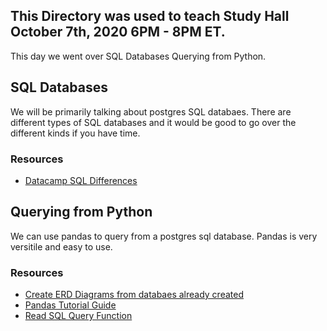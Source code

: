 ## This Directory was used to teach Study Hall October 7th, 2020 6PM - 8PM ET. 

This day we went over SQL Databases Querying from Python. 

## SQL Databases 
We will be primarily talking about postgres SQL databaes. There are different types of SQL databases and it would be good to go over the different kinds if you have time. 
### Resources
- [Datacamp SQL Differences](https://www.datacamp.com/community/blog/sql-differences)

## Querying from Python 
We can use pandas to query from a postgres sql database. Pandas is very versitile and easy to use. 
### Resources
- [Create ERD Diagrams from databaes already created](https://pypi.org/project/ERAlchemy/)
- [Pandas Tutorial Guide](https://pandas.pydata.org/docs/getting_started/comparison/comparison_with_sql.html)
- [Read SQL Query Function](https://pandas.pydata.org/pandas-docs/version/0.22.0/generated/pandas.read_sql_query.html)
